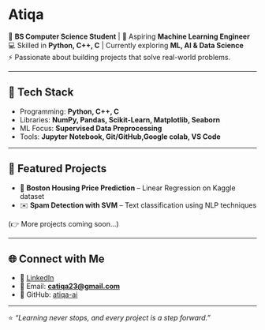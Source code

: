 # Atiqa  

🌱 **BS Computer Science Student** | 🎯 Aspiring **Machine Learning Engineer**  
💻 Skilled in **Python, C++, C** | Currently exploring **ML, AI & Data Science**  
⚡ Passionate about building projects that solve real-world problems.  

---

## 🔧 Tech Stack
- Programming: **Python, C++, C**
- Libraries: **NumPy, Pandas, Scikit-Learn, Matplotlib, Seaborn**
- ML Focus: **Supervised Data Preprocessing**
- Tools: **Jupyter Notebook, Git/GitHub,Google colab,  VS Code**

---

## 📂 Featured Projects
- 🏡 **Boston Housing Price Prediction** – Linear Regression on Kaggle dataset  
- ✉️ **Spam Detection with SVM** – Text classification using NLP techniques  

(👉 More projects coming soon...)

---

## 🌐 Connect with Me
- 💼 [LinkedIn](https://www.linkedin.com/in/atiqa-mushtaq)  
- 📧 Email: **catiqa23@gmail.com**  
- 🐙 GitHub: [atiqa-ai](https://github.com/atiqa-ai)  

---

⭐ *“Learning never stops, and every project is a step forward.”*


<!--
**atiqa-ai/atiqa-ai** is a ✨ _special_ ✨ repository because its `README.md` (this file) appears on your GitHub profile.

Here are some ideas to get you started:

- 🔭 I’m currently working on ...
- 🌱 I’m currently learning ...
- 👯 I’m looking to collaborate on ...
- 🤔 I’m looking for help with ...
- 💬 Ask me about ...
- 📫 How to reach me: ...
- 😄 Pronouns: ...
- ⚡ Fun fact: ...
-->
